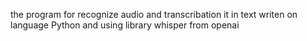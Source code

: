 the program for recognize audio and transcribation it in text writen on language Python and using library whisper from openai